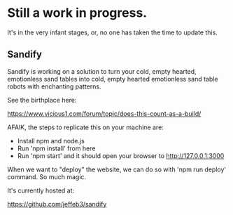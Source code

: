 # Still a work in progress.
It's in the very infant stages, or, no one has taken the time to update this.

## Sandify 

Sandify is working on a solution to turn your cold, empty hearted, emotionless sand tables into cold, empty hearted emotionless sand table robots with enchanting patterns.

See the birthplace here:

https://www.vicious1.com/forum/topic/does-this-count-as-a-build/


AFAIK, the steps to replicate this on your machine are:

 - Install npm and node.js
 - Run 'npm install' from here
 - Run 'npm start' and it should open your browser to http://127.0.0.1:3000

When we want to "deploy" the website, we can do so with 'npm run deploy' command. So much magic. 

It's currently hosted at:

https://github.com/jeffeb3/sandify



